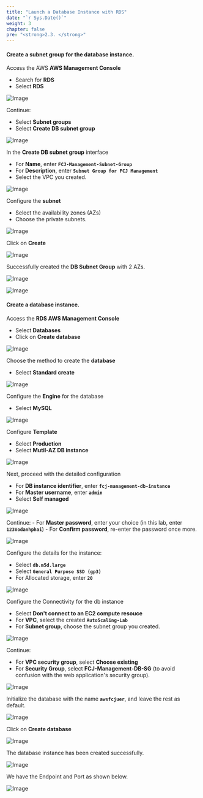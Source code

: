 ```yaml
---
title: "Launch a Database Instance with RDS"
date: "`r Sys.Date()`"
weight: 3
chapter: false
pre: "<strong>2.3. </strong>"
---
```


#### Create a subnet group for the database instance.

Access the AWS **AWS Management Console**

- Search for **RDS**
- Select **RDS**

![Image](/images/2-preparation/2.3-rds/2.3.1.png?featherlight=false&width=90pc)

Continue:

- Select **Subnet groups**
- Select **Create DB subnet group**

![Image](/images/2-preparation/2.3-rds/2.3.2.png?featherlight=false&width=90pc)

In the **Create DB subnet group** interface

- For **Name**, enter **`FCJ-Management-Subnet-Group`**
- For **Description**, enter **`Subnet Group for FCJ Management`**
- Select the VPC you created.

![Image](/images/2-preparation/2.3-rds/2.3.3.png?featherlight=false&width=90pc)

Configure the **subnet**

- Select the availability zones (AZs)
- Choose the private subnets.

![Image](/images/2-preparation/2.3-rds/2.3.4.png?featherlight=false&width=90pc)

Click on **Create**

![Image](/images/2-preparation/2.3-rds/2.3.5.png?featherlight=false&width=90pc)

Successfully created the **DB Subnet Group** with 2 AZs.

![Image](/images/2-preparation/2.3-rds/2.3.6.png?featherlight=false&width=90pc)

![Image](/images/2-preparation/2.3-rds/2.3.7.png?featherlight=false&width=90pc)

#### Create a database instance.

Access the **RDS AWS Management Console**

- Select **Databases**
- Click on **Create database**

![Image](/images/2-preparation/2.3-rds/2.3.8.png?featherlight=false&width=90pc)

Choose the method to create the **database**

- Select **Standard create**

![Image](/images/2-preparation/2.3-rds/2.3.9.png?featherlight=false&width=90pc)

Configure the **Engine** for the database

- Select **MySQL**

![Image](/images/2-preparation/2.3-rds/2.3.10.png?featherlight=false&width=90pc)

Configure **Template**

- Select **Production**
- Select **Mutil-AZ DB instance**

![Image](/images/2-preparation/2.3-rds/2.3.11.png?featherlight=false&width=90pc)

Next, proceed with the detailed configuration

- For **DB instance identifier**, enter **`fcj-management-db-instance`**
- For **Master username**, enter **`admin`**
- Select **Self managed**

![Image](/images/2-preparation/2.3-rds/2.3.12.png?featherlight=false&width=90pc)

Continue: - For **Master password**, enter your choice (in this lab, enter **`123Vodanhphai`**) - For **Confirm password**, re-enter the password once more.

![Image](/images/2-preparation/2.3-rds/2.3.13.png?featherlight=false&width=90pc)

Configure the details for the instance:

- Select **`db.m5d.large`**
- Select **`General Purpose SSD (gp3)`**
- For Allocated storage, enter **`20`**

![Image](/images/2-preparation/2.3-rds/2.3.14.png?featherlight=false&width=90pc)

Configure the Connectivity for the db instance

- Select **Don't connect to an EC2 compute resouce**
- For **VPC**, select the created **`AutoScaling-Lab`**
- For **Subnet group**, choose the subnet group you created.

![Image](/images/2-preparation/2.3-rds/2.3.15.png?featherlight=false&width=90pc)

Continue:

- For **VPC security group**, select **Choose existing**
- For **Security Group**, select **FCJ-Management-DB-SG** (to avoid confusion with the web application's security group).

![Image](/images/2-preparation/2.3-rds/2.3.16.png?featherlight=false&width=90pc)

Initialize the database with the name **`awsfcjuer`**, and leave the rest as default.

![Image](/images/2-preparation/2.3-rds/2.3.17.png?featherlight=false&width=90pc)

Click on **Create database**

![Image](/images/2-preparation/2.3-rds/2.3.18.png?featherlight=false&width=90pc)

The database instance has been created successfully.

![Image](/images/2-preparation/2.3-rds/2.3.19.png?featherlight=false&width=90pc)

We have the Endpoint and Port as shown below.

![Image](/images/2-preparation/2.3-rds/2.3.20.png?featherlight=false&width=90pc)
